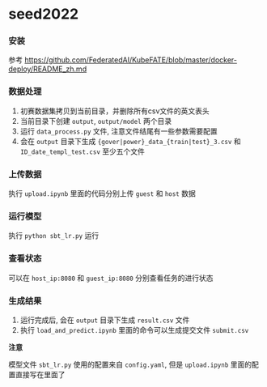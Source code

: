 # seed2022

### 安装

参考 https://github.com/FederatedAI/KubeFATE/blob/master/docker-deploy/README_zh.md

### 数据处理

1. 初赛数据集拷贝到当前目录，并删除所有csv文件的英文表头
2. 当前目录下创建 `output`, `output/model` 两个目录
3. 运行 `data_process.py` 文件, 注意文件结尾有一些参数需要配置
4. 会在 `output` 目录下生成 `{gover|power}_data_{train|test}_3.csv` 和 `ID_date_templ_test.csv` 至少五个文件

### 上传数据

执行 `upload.ipynb` 里面的代码分别上传 `guest` 和 `host` 数据

### 运行模型

执行 `python sbt_lr.py` 运行

### 查看状态

可以在 `host_ip:8080` 和 `guest_ip:8080` 分别查看任务的进行状态

### 生成结果

1. 运行完成后, 会在 `output` 目录下生成 `result.csv` 文件
2. 执行 `load_and_predict.ipynb` 里面的命令可以生成提交文件 `submit.csv`

**注意**

模型文件 `sbt_lr.py` 使用的配置来自 `config.yaml`, 但是 `upload.ipynb` 里面的配置直接写在里面了
